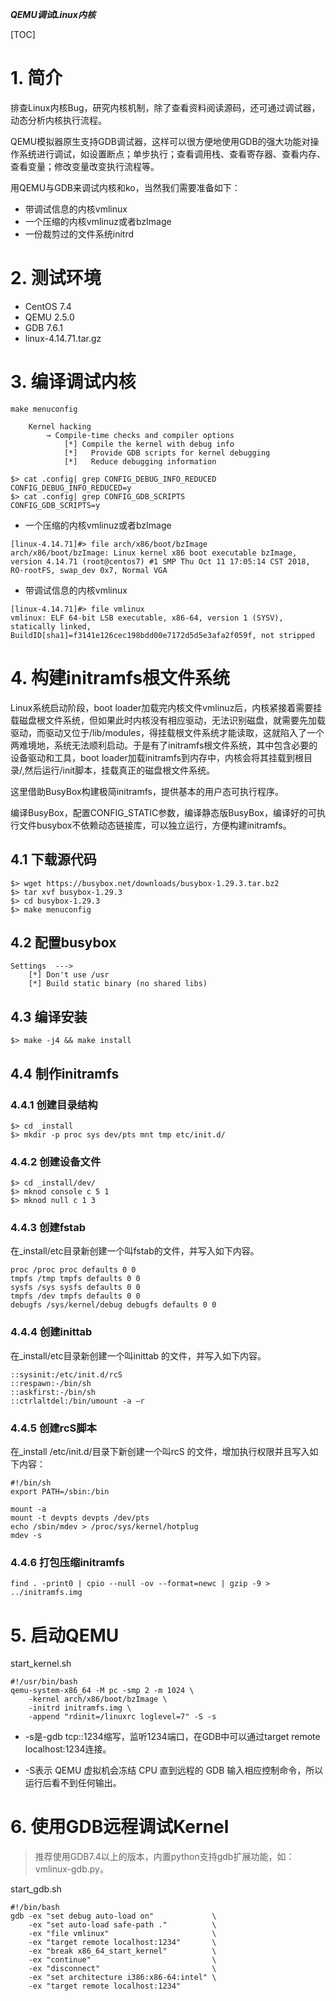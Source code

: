 ***QEMU调试Linux内核***

[TOC]

# 1. 简介
排查Linux内核Bug，研究内核机制，除了查看资料阅读源码，还可通过调试器，动态分析内核执行流程。

QEMU模拟器原生支持GDB调试器，这样可以很方便地使用GDB的强大功能对操作系统进行调试，如设置断点；单步执行；查看调用栈、查看寄存器、查看内存、查看变量；修改变量改变执行流程等。

用QEMU与GDB来调试内核和ko，当然我们需要准备如下：

- 带调试信息的内核vmlinux
- 一个压缩的内核vmlinuz或者bzImage
- 一份裁剪过的文件系统initrd

# 2. 测试环境

- CentOS 7.4
- QEMU 2.5.0
- GDB 7.6.1
- linux-4.14.71.tar.gz


# 3. 编译调试内核

```
make menuconfig

    Kernel hacking 
        → Compile-time checks and compiler options
            [*] Compile the kernel with debug info
            [*]   Provide GDB scripts for kernel debugging
            [*]   Reduce debugging information
```

```
$> cat .config| grep CONFIG_DEBUG_INFO_REDUCED
CONFIG_DEBUG_INFO_REDUCED=y
$> cat .config| grep CONFIG_GDB_SCRIPTS
CONFIG_GDB_SCRIPTS=y
```

- 一个压缩的内核vmlinuz或者bzImage
```
[linux-4.14.71]#> file arch/x86/boot/bzImage
arch/x86/boot/bzImage: Linux kernel x86 boot executable bzImage, version 4.14.71 (root@centos7) #1 SMP Thu Oct 11 17:05:14 CST 2018, RO-rootFS, swap_dev 0x7, Normal VGA
```

- 带调试信息的内核vmlinux
```
[linux-4.14.71]#> file vmlinux
vmlinux: ELF 64-bit LSB executable, x86-64, version 1 (SYSV), statically linked, BuildID[sha1]=f3141e126cec198bdd00e7172d5d5e3afa2f059f, not stripped
```

# 4. 构建initramfs根文件系统

Linux系统启动阶段，boot loader加载完内核文件vmlinuz后，内核紧接着需要挂载磁盘根文件系统，但如果此时内核没有相应驱动，无法识别磁盘，就需要先加载驱动，而驱动又位于/lib/modules，得挂载根文件系统才能读取，这就陷入了一个两难境地，系统无法顺利启动。于是有了initramfs根文件系统，其中包含必要的设备驱动和工具，boot loader加载initramfs到内存中，内核会将其挂载到根目录/,然后运行/init脚本，挂载真正的磁盘根文件系统。

这里借助BusyBox构建极简initramfs，提供基本的用户态可执行程序。

编译BusyBox，配置CONFIG_STATIC参数，编译静态版BusyBox，编译好的可执行文件busybox不依赖动态链接库，可以独立运行，方便构建initramfs。


## 4.1 下载源代码
```
$> wget https://busybox.net/downloads/busybox-1.29.3.tar.bz2
$> tar xvf busybox-1.29.3
$> cd busybox-1.29.3
$> make menuconfig
```

## 4.2 配置busybox
```
Settings  ---> 
    [*] Don't use /usr 
    [*] Build static binary (no shared libs) 
```

## 4.3 编译安装

```
$> make -j4 && make install
```

## 4.4 制作initramfs

### 4.4.1 创建目录结构
```
$> cd _install
$> mkdir -p proc sys dev/pts mnt tmp etc/init.d/
```

### 4.4.2 创建设备文件
```
$> cd _install/dev/
$> mknod console c 5 1
$> mknod null c 1 3
```

### 4.4.3 创建fstab

在_install/etc目录新创建一个叫fstab的文件，并写入如下内容。

```
proc /proc proc defaults 0 0
tmpfs /tmp tmpfs defaults 0 0
sysfs /sys sysfs defaults 0 0
tmpfs /dev tmpfs defaults 0 0
debugfs /sys/kernel/debug debugfs defaults 0 0
```

### 4.4.4 创建inittab

在_install/etc目录新创建一个叫inittab 的文件，并写入如下内容。

```
::sysinit:/etc/init.d/rcS
::respawn:-/bin/sh
::askfirst:-/bin/sh
::ctrlaltdel:/bin/umount -a –r
```

### 4.4.5 创建rcS脚本

在_install /etc/init.d/目录下新创建一个叫rcS 的文件，增加执行权限并且写入如下内容：
```
#!/bin/sh
export PATH=/sbin:/bin

mount -a
mount -t devpts devpts /dev/pts
echo /sbin/mdev > /proc/sys/kernel/hotplug
mdev -s
```

### 4.4.6 打包压缩initramfs

```
find . -print0 | cpio --null -ov --format=newc | gzip -9 > ../initramfs.img
```

# 5. 启动QEMU

start_kernel.sh
```
#!/usr/bin/bash
qemu-system-x86_64 -M pc -smp 2 -m 1024 \
    -kernel arch/x86/boot/bzImage \
    -initrd initramfs.img \
    -append "rdinit=/linuxrc loglevel=7" -S -s
```
- -s是-gdb tcp::1234缩写，监听1234端口，在GDB中可以通过target remote localhost:1234连接。

- -S表示 QEMU 虚拟机会冻结 CPU 直到远程的 GDB 输入相应控制命令，所以运行后看不到任何输出。


# 6. 使用GDB远程调试Kernel

> 推荐使用GDB7.4以上的版本，内置python支持gdb扩展功能，如：vmlinux-gdb.py。

start_gdb.sh
```
#!/bin/bash
gdb -ex "set debug auto-load on"             \
    -ex "set auto-load safe-path ."          \
    -ex "file vmlinux"                       \
    -ex "target remote localhost:1234"       \
    -ex "break x86_64_start_kernel"          \
    -ex "continue"                           \
    -ex "disconnect"                         \
    -ex "set architecture i386:x86-64:intel" \
    -ex "target remote localhost:1234"

```



